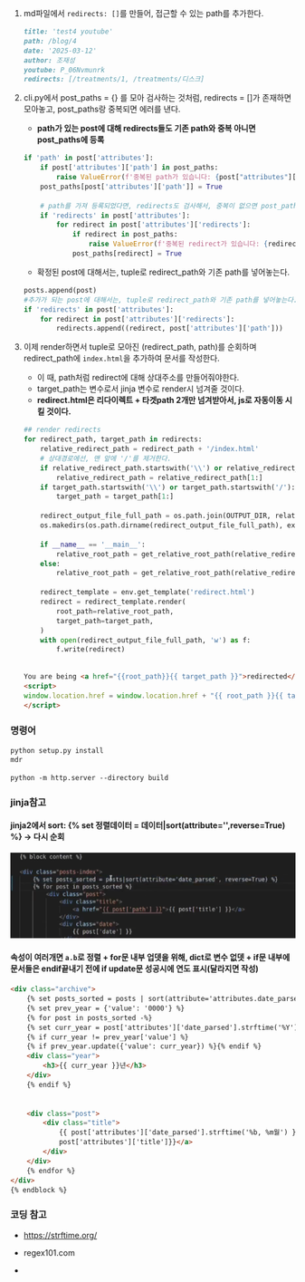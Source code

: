 1. md파일에서 `redirects: []`를 만들어, 접근할 수 있는 path를 추가한다.

    ```md
    title: 'test4 youtube'
    path: /blog/4
    date: '2025-03-12'
    author: 조재성
    youtube: P_06Nvmunrk
    redirects: [/treatments/1, /treatments/디스크]
    ```

    

2. cli.py에서 post_paths = {} 를 모아 검사하는 것처럼, redirects = []가 존재하면 모아놓고, post_paths랑 중복되면 에러를 낸다.

    - **path가 있는 post에 대해 redirects들도 기존 path와 중복 아니면 post_paths에 등록**

    ```python
    if 'path' in post['attributes']:
        if post['attributes']['path'] in post_paths:
            raise ValueError(f'중복된 path가 있습니다: {post["attributes"]["path"]}')
        post_paths[post['attributes']['path']] = True
    
        # path를 가져 등록되었다면, redirects도 검사해서, 중복이 없으면 post_paths에 등록한다.
        if 'redirects' in post['attributes']:
            for redirect in post['attributes']['redirects']:
                if redirect in post_paths:
                    raise ValueError(f'중복된 redirect가 있습니다: {redirect}')
                post_paths[redirect] = True
    
    ```

    - 확정된 post에 대해서는, tuple로 redirect_path와 기존 path를 넣어놓는다.

    ```python
    posts.append(post)
    #추가가 되는 post에 대해서는, tuple로 redirect_path와 기존 path를 넣어놓는다.
    if 'redirects' in post['attributes']:
        for redirect in post['attributes']['redirects']:
            redirects.append((redirect, post['attributes']['path']))
    ```

    



3. 이제 render하면서 tuple로 모아진 (redirect_path, path)를 순회하며 redirect_path에 `index.html`을 추가하여 문서를 작성한다.

    - 이 때, path처럼 redirect에 대해 상대주소를 만들어줘야한다.
    - target_path는 변수로서 jinja 변수로 render시 넘겨줄 것이다.
    - **redirect.html은 리다이렉트 + 타겟path 2개만 넘겨받아서, js로 자동이동 시킬 것이다.** 

    ```python
    ## render redirects
    for redirect_path, target_path in redirects:
        relative_redirect_path = redirect_path + '/index.html'
        # 상대경로에선, 맨 앞에 '/'를 제거한다.
        if relative_redirect_path.startswith('\\') or relative_redirect_path.startswith('/'):
            relative_redirect_path = relative_redirect_path[1:]
        if target_path.startswith('\\') or target_path.startswith('/'):
            target_path = target_path[1:]
    
        redirect_output_file_full_path = os.path.join(OUTPUT_DIR, relative_redirect_path)
        os.makedirs(os.path.dirname(redirect_output_file_full_path), exist_ok=True)
    
        if __name__ == '__main__':
            relative_root_path = get_relative_root_path(relative_redirect_path, is_test=True)
        else:
            relative_root_path = get_relative_root_path(relative_redirect_path)
    
        redirect_template = env.get_template('redirect.html')
        redirect = redirect_template.render(
            root_path=relative_root_path,
            target_path=target_path,
        )
        with open(redirect_output_file_full_path, 'w') as f:
            f.write(redirect)
    ```

    ```html
    
    You are being <a href="{{root_path}}{{ target_path }}">redirected</a> {{root_path}}
    <script>
    window.location.href = window.location.href + "{{ root_path }}{{ target_path }}";
    </script>
    
    ```

    



### 명령어

```
python setup.py install
mdr

python -m http.server --directory build
```



### jinja참고

#### jinja2에서 sort: {% set 정렬데이터 = 데이터|sort(attribute='',reverse=True) %} -> 다시 순회

![image-20250311090346996](https://raw.githubusercontent.com/is2js/screenshots/main/image-20250311090346996.png)



#### 속성이 여러개면 `a.b`로 정렬 + for문 내부 업뎃을 위해, dict로 변수 없뎃 + if문 내부에 문서들은 endif끝내기 전에 if update문 성공시에 연도 표시(달라지면 작성)

```html
<div class="archive">
    {% set posts_sorted = posts | sort(attribute='attributes.date_parsed', reverse=True) %}
    {% set prev_year = {'value': '0000'} %}
    {% for post in posts_sorted -%}
    {% set curr_year = post['attributes']['date_parsed'].strftime('%Y') %}
    {% if curr_year != prev_year['value'] %}
    {% if prev_year.update({'value': curr_year}) %}{% endif %}
    <div class="year">
        <h3>{{ curr_year }}년</h3>
    </div>
    {% endif %}


    <div class="post">
        <div class="title">
            {{ post['attributes']['date_parsed'].strftime('%b, %m월') }}: <a href="{{ post['attributes']['path'] }}">{{
            post['attributes']['title']}}</a>
        </div>
    </div>
    {% endfor %}
</div>
{% endblock %}
```





### 코딩 참고

- https://strftime.org/



- regex101.com
- 